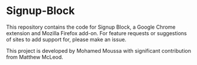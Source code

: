 # Signup-Block

This repository contains the code for Signup Block, a Google Chrome extension and Mozilla Firefox add-on. For feature requests or suggestions of sites to add support for, please make an issue.

This project is developed by Mohamed Moussa with significant contribution from Matthew McLeod.
